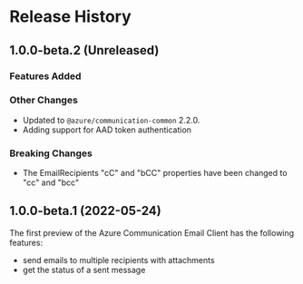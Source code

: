 # Release History

## 1.0.0-beta.2 (Unreleased)

### Features Added

### Other Changes

- Updated to `@azure/communication-common` 2.2.0.
- Adding support for AAD token authentication

### Breaking Changes

- The EmailRecipients "cC" and "bCC" properties have been changed to "cc" and "bcc"

## 1.0.0-beta.1 (2022-05-24)

The first preview of the Azure Communication Email Client has the following features:

- send emails to multiple recipients with attachments
- get the status of a sent message